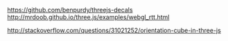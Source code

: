 

https://github.com/benpurdy/threejs-decals
http://mrdoob.github.io/three.js/examples/webgl_rtt.html

http://stackoverflow.com/questions/31021252/orientation-cube-in-three-js

